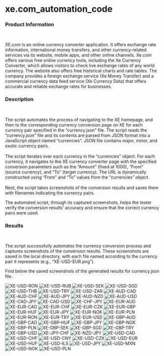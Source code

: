 # xe.com_automation_code
<h3>Product Information</h3><br> <p> XE.com is an online currency converter application. It offers exchange rate information, international money transfers, and other currency-related services via its website, mobile apps, and other online channels.
Xe.com offers various free online currency tools, including the Xe Currency Converter, which allows visitors to check live exchange rates of any world currency. The website also offers free historical charts and rate tables. The company provides a foreign exchange service (Xe Money Transfer) and a commercial currency data feed service (Xe Currency Data) that offers accurate and reliable exchange rates for businesses. </p>

<h3>Description</h3><br>
<p>The script automates the process of navigating to the XE homepage, and then to the corresponding currency conversion page on XE for each currency pair specified in the “currency.json” file. The script reads the “currency.json” file and its contents are parsed from JSON format into a JavaScript object named “currencies”. JSON file contains major, minor, and exotic currency pairs.<br>
<br>
The script iterates over each currency in the “currencies” object. For each currency, it navigates to the XE currency converter page with the specified conversion parameters such as the “Amount” (fixed at 1000), “From” (source currency), and “To” (target currency). The URL is dynamically constructed using “From” and “To” values from the “currencies” object.<br>
<br>
Next, the script takes screenshots of the conversion results and saves them with filenames indicating the currency pairs.</p>
<p>The automated script, through its captured screenshots, helps the tester verify the conversion results' accuracy and ensure that the correct currency pairs were used.</p>


<h3>Results</h3><br>
<p>The script successfully automates the currency conversion process and captures screenshots of the conversion results. These screenshots are saved in the local directory, with each file named according to the currency pair it represents (e.g., “XE-USD-EUR.png”).</p>
<p>Find below the saved screenshots of the generated results for currency.json file.</p>


![XE-USD-RON](https://github.com/SiposCristina/xe.com_automation_code/assets/157922599/31f49877-9c99-4881-ab29-9b597622c7e9)
![XE-USD-RUB](https://github.com/SiposCristina/xe.com_automation_code/assets/157922599/631f4dc1-dbc7-4376-ad56-481c303fdb74)
![XE-USD-SEK](https://github.com/SiposCristina/xe.com_automation_code/assets/157922599/b7906fdf-1d19-41a8-a02f-46d9436eb252)
![XE-USD-SGD](https://github.com/SiposCristina/xe.com_automation_code/assets/157922599/10bf394a-f424-4a88-a4e2-6031fef5c75d)
![XE-USD-THB](https://github.com/SiposCristina/xe.com_automation_code/assets/157922599/b16bb996-e4f1-4f92-b586-533f373e4066)
![XE-USD-TRY](https://github.com/SiposCristina/xe.com_automation_code/assets/157922599/1235ff6b-42f9-4d23-a954-01dc4d4c6fa9)
![XE-USD-ZAR](https://github.com/SiposCristina/xe.com_automation_code/assets/157922599/7374533c-55b0-459f-b9cb-1f4dbc7f8c72)
![XE-AUD-CAD](https://github.com/SiposCristina/xe.com_automation_code/assets/157922599/92873960-c036-41c2-8209-38da24f7bca8)
![XE-AUD-CHF](https://github.com/SiposCristina/xe.com_automation_code/assets/157922599/7fb06c8e-eac3-4217-be3e-c74f8a41dea7)
![XE-AUD-JPY](https://github.com/SiposCristina/xe.com_automation_code/assets/157922599/6edc99d5-d905-46b9-984f-71a4f95b4cd5)
![XE-AUD-NZD](https://github.com/SiposCristina/xe.com_automation_code/assets/157922599/9442739c-d492-4777-97fc-67c15ec0a055)
![XE-AUD-USD](https://github.com/SiposCristina/xe.com_automation_code/assets/157922599/8fd7c484-d1d0-4b6e-8aeb-acae4225c58a)
![XE-CAD-JPY](https://github.com/SiposCristina/xe.com_automation_code/assets/157922599/42e7ede3-da1d-439f-ac9e-30c0912ba57a)
![XE-CAD-USD](https://github.com/SiposCristina/xe.com_automation_code/assets/157922599/06001098-1d01-4b33-beaa-c84edda2571c)
![XE-CHF-JPY](https://github.com/SiposCristina/xe.com_automation_code/assets/157922599/ce9f0790-de69-421c-9ed7-827a53dba451)
![XE-EUR-AUD](https://github.com/SiposCristina/xe.com_automation_code/assets/157922599/5d7bc2d7-982a-4990-acb5-70c1ccad707e)
![XE-EUR-CAD](https://github.com/SiposCristina/xe.com_automation_code/assets/157922599/bd1e8670-25dc-4cbe-a720-bd75067349e7)
![XE-EUR-CHF](https://github.com/SiposCristina/xe.com_automation_code/assets/157922599/85c5248c-b154-4995-a36a-5b2b679d9c4b)
![XE-EUR-CZK](https://github.com/SiposCristina/xe.com_automation_code/assets/157922599/9c105ccb-94d1-4425-9618-b17cd5c1f60f)
![XE-EUR-GBP](https://github.com/SiposCristina/xe.com_automation_code/assets/157922599/325e3993-9742-4be1-9e36-5a3636cfbca7)
![XE-EUR-HUF](https://github.com/SiposCristina/xe.com_automation_code/assets/157922599/ff22834a-9eb3-4eea-94bb-00c021e7b41e)
![XE-EUR-JPY](https://github.com/SiposCristina/xe.com_automation_code/assets/157922599/f01782d5-b8a5-4f42-83f1-a43bbb8abd5a)
![XE-EUR-NOK](https://github.com/SiposCristina/xe.com_automation_code/assets/157922599/ac9476b4-0c16-482c-bb18-71f409cee6aa)
![XE-EUR-PLN](https://github.com/SiposCristina/xe.com_automation_code/assets/157922599/74ddae7c-68c0-4a30-a1bf-8c47b734114d)
![XE-EUR-RON](https://github.com/SiposCristina/xe.com_automation_code/assets/157922599/252693e0-c9aa-4375-b082-fee329c752a8)
![XE-EUR-TRY](https://github.com/SiposCristina/xe.com_automation_code/assets/157922599/30777fbe-7ac6-484c-9dc9-efc82966a415)
![XE-EUR-USD](https://github.com/SiposCristina/xe.com_automation_code/assets/157922599/abf6ef63-e4eb-481b-ad9d-0edcd1573f0f)
![XE-GBP-AUD](https://github.com/SiposCristina/xe.com_automation_code/assets/157922599/179cebc4-3826-4443-96b2-a214df0a152d)
![XE-GBP-CAD](https://github.com/SiposCristina/xe.com_automation_code/assets/157922599/a086a6b0-ef3a-43e7-adba-eff9e02a03ce)
![XE-GBP-HUF](https://github.com/SiposCristina/xe.com_automation_code/assets/157922599/f7c27667-4fdd-4378-989d-407b580c2617)
![XE-GBP-JPY](https://github.com/SiposCristina/xe.com_automation_code/assets/157922599/dffd31c2-7cae-4f9c-a072-e43c3e5ac224)
![XE-GBP-NOK](https://github.com/SiposCristina/xe.com_automation_code/assets/157922599/db8d886c-9d79-4ebc-8032-63273790a920)
![XE-GBP-PLN](https://github.com/SiposCristina/xe.com_automation_code/assets/157922599/4c6a80b4-c452-4e7b-8e0e-fd5f5f59be4a)
![XE-GBP-SEK](https://github.com/SiposCristina/xe.com_automation_code/assets/157922599/88dfbc59-84c8-4dd8-af9e-2466b7d057f1)
![XE-GBP-SGD](https://github.com/SiposCristina/xe.com_automation_code/assets/157922599/0e6c638f-e280-4e46-b5e8-1b1375510ece)
![XE-GBP-TRY](https://github.com/SiposCristina/xe.com_automation_code/assets/157922599/297c77de-3234-4e4f-bbcf-8eb5fff811e0)
![XE-GBP-USD](https://github.com/SiposCristina/xe.com_automation_code/assets/157922599/c91ed8fe-bb83-4417-a5e0-4cb239e3f73d)
![XE-JPY-CHF](https://github.com/SiposCristina/xe.com_automation_code/assets/157922599/52e2348b-b99e-4f1f-b06b-493ec3d0ec8f)
![XE-NZD-JPY](https://github.com/SiposCristina/xe.com_automation_code/assets/157922599/30eb15f0-2d8c-4e2c-9faf-a6332564eeed)
![XE-USD-CAD](https://github.com/SiposCristina/xe.com_automation_code/assets/157922599/2dab0696-1988-4eb4-8183-408810e904d5)
![XE-USD-CHF](https://github.com/SiposCristina/xe.com_automation_code/assets/157922599/6da83e7c-dfd9-40ff-8997-95741953fa1a)
![XE-USD-CNY](https://github.com/SiposCristina/xe.com_automation_code/assets/157922599/ab130f8b-24c0-472d-a5f1-f1ceaa1a3873)
![XE-USD-CZK](https://github.com/SiposCristina/xe.com_automation_code/assets/157922599/68312d94-3015-4dd3-8c00-52a80cc8aa44)
![XE-USD-EUR](https://github.com/SiposCristina/xe.com_automation_code/assets/157922599/19b07a08-ad8a-47ab-a070-814bf0315778)
![XE-USD-HUF](https://github.com/SiposCristina/xe.com_automation_code/assets/157922599/46be6e02-e327-4b33-95c4-fb11c8f28f23)
![XE-USD-ILS](https://github.com/SiposCristina/xe.com_automation_code/assets/157922599/9658db80-1b12-4aa2-ada0-8c82a3022066)
![XE-USD-JPY](https://github.com/SiposCristina/xe.com_automation_code/assets/157922599/4723827b-5a8b-4512-908b-2b78786c2663)
![XE-USD-MXN](https://github.com/SiposCristina/xe.com_automation_code/assets/157922599/d75d4565-6c23-49dc-8576-bd9abcd9cde7)
![XE-USD-NOK](https://github.com/SiposCristina/xe.com_automation_code/assets/157922599/f1204cd3-02b2-40bb-b5ae-cd67051f669b)
![XE-USD-PLN](https://github.com/SiposCristina/xe.com_automation_code/assets/157922599/7ac2d0be-1fec-480a-93e9-aff2fa46dc0b)
